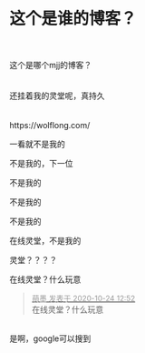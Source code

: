 # 这个是谁的博客？


<br />
<br />
这个是哪个mjj的博客？<br />
<br />
<br />
还挂着我的灵堂呢，真持久<img src="static/image/smiley/yct/010.gif" smilieid="41" border="0" alt="" /> <br />
<br />
<br />
https://wolflong.com/<br />


一看就不是我的 

不是我的，下一位

不是我的<img id="aimg_sLliE" onclick="zoom(this, this.src, 0, 0, 0)" class="zoom" src="https://cdn.jsdelivr.net/gh/hishis/forum-master/public/images/patch.gif" onmouseover="img_onmouseoverfunc(this)" onload="thumbImg(this)" border="0" alt="" />

不是我的<img src="static/image/smiley/default/lol.gif" smilieid="12" border="0" alt="" /><img id="aimg_rPrvZ" onclick="zoom(this, this.src, 0, 0, 0)" class="zoom" src="https://cdn.jsdelivr.net/gh/hishis/forum-master/public/images/patch.gif" onmouseover="img_onmouseoverfunc(this)" onload="thumbImg(this)" border="0" alt="" />

不是我的

在线灵堂，不是我的

灵堂？？？？

在线灵堂？什么玩意

<div class="quote"><blockquote><font size="2"><a href="https://www.hostloc.com/forum.php?mod=redirect&amp;goto=findpost&amp;pid=9345350&amp;ptid=757893" target="_blank"><font color="#999999">萌墨 发表于 2020-10-24 12:52</font></a></font><br />
在线灵堂？什么玩意</blockquote></div><br />
是啊，google可以搜到<img src="static/image/smiley/yct/010.gif" smilieid="41" border="0" alt="" />
